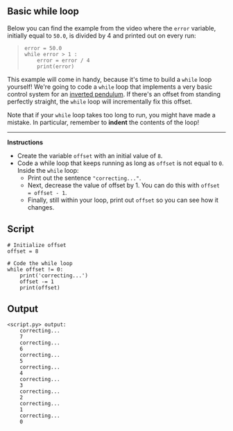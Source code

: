 ## Basic while loop

Below you can find the example from the video where the `error` variable, initially equal to `50.0`, is divided by 4 and printed out on every run:

> ```
> error = 50.0
> while error > 1 :
>     error = error / 4
>     print(error)
> ```

This example will come in handy, because it's time to build a `while` loop yourself! We're going to code a `while` loop that implements a very basic control system for an [inverted pendulum](https://en.wikipedia.org/wiki/Inverted_pendulum). If there's an offset from standing perfectly straight, the `while` loop will incrementally fix this offset.

Note that if your `while` loop takes too long to run, you might have made a mistake. In particular, remember to **indent** the contents of the loop!

<hr>

**Instructions**
* Create the variable `offset` with an initial value of `8`.
* Code a while loop that keeps running as long as `offset` is not equal to `0`. Inside the `while` loop:
    * Print out the sentence `"correcting..."`.
    * Next, decrease the value of offset by 1. You can do this with `offset = offset - 1`.
    * Finally, still within your loop, print out `offset` so you can see how it changes.

## Script
```
# Initialize offset
offset = 8

# Code the while loop
while offset != 0:
    print('correcting...')
    offset -= 1
    print(offset)
```

## Output
```
<script.py> output:
    correcting...
    7
    correcting...
    6
    correcting...
    5
    correcting...
    4
    correcting...
    3
    correcting...
    2
    correcting...
    1
    correcting...
    0
```